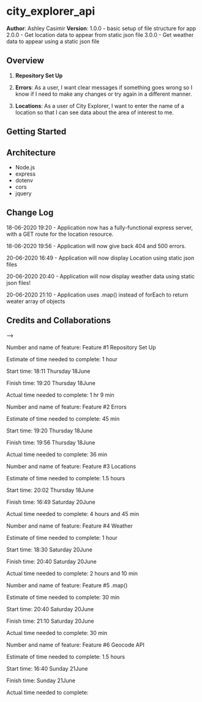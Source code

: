 # city_explorer_api

**Author**: Ashley Casimir
**Version**: 1.0.0 - basic setup of file structure for app
2.0.0 - Get location data to appear from static json file
3.0.0 - Get weather data to appear using a static json file

## Overview
<!-- Provide a high level overview of what this application is and why you are building it, beyond the fact that it's an assignment for this class. (i.e. What's your problem domain?) -->

1. **Repository Set Up**

2. **Errors**: As a user, I want clear messages if something goes wrong so I know if I need to make any changes or try again in a different manner.

3. **Locations**: As a user of City Explorer, I want to enter the name of a location so that I can see data about the area of interest to me.

## Getting Started
<!-- What are the steps that a user must take in order to build this app on their own machine and get it running? -->

## Architecture
<!-- Provide a detailed description of the application design. What technologies (languages, libraries, etc) you're using, and any other relevant design information. -->

- Node.js
- express
- dotenv
- cors
- jquery

## Change Log
<!-- <!-- Use this area to document the iterative changes made to your application as each feature is successfully implemented. Use time stamps. Here's an examples: -->

18-06-2020 19:20 - Application now has a fully-functional express server, with a GET route for the location resource.

18-06-2020 19:56 - Application will now give back 404 and 500 errors.

20-06-2020 16:49 - Application will now display Location using static json files

20-06-2020 20:40 - Application will now display weather data using static json files!

20-06-2020 21:10 - Application uses .map() instead of forEach to return weater array of objects

## Credits and Collaborations
<!-- Give credit (and a link) to other people or resources that helped you build this application. -->
-->



Number and name of feature: Feature #1 Repository Set Up

Estimate of time needed to complete: 1 hour

Start time: 18:11 Thursday 18June

Finish time: 19:20 Thursday 18June

Actual time needed to complete: 1 hr 9 min



Number and name of feature: Feature #2 Errors

Estimate of time needed to complete: 45 min

Start time: 19:20 Thursday 18June

Finish time: 19:56 Thursday 18June

Actual time needed to complete: 36 min


Number and name of feature: Feature #3 Locations

Estimate of time needed to complete: 1.5 hours

Start time: 20:02 Thursday 18June

Finish time: 16:49  Saturday 20June

Actual time needed to complete: 4 hours and 45 min



Number and name of feature: Feature #4 Weather

Estimate of time needed to complete: 1 hour

Start time: 18:30 Saturday 20June

Finish time: 20:40  Saturday 20June

Actual time needed to complete: 2 hours and 10 min


Number and name of feature: Feature #5 .map()

Estimate of time needed to complete: 30 min

Start time: 20:40 Saturday 20June

Finish time: 21:10 Saturday 20June

Actual time needed to complete: 30 min


Number and name of feature: Feature #6 Geocode API

Estimate of time needed to complete: 1.5 hours

Start time: 16:40 Sunday 21June

Finish time:  Sunday 21June

Actual time needed to complete: 